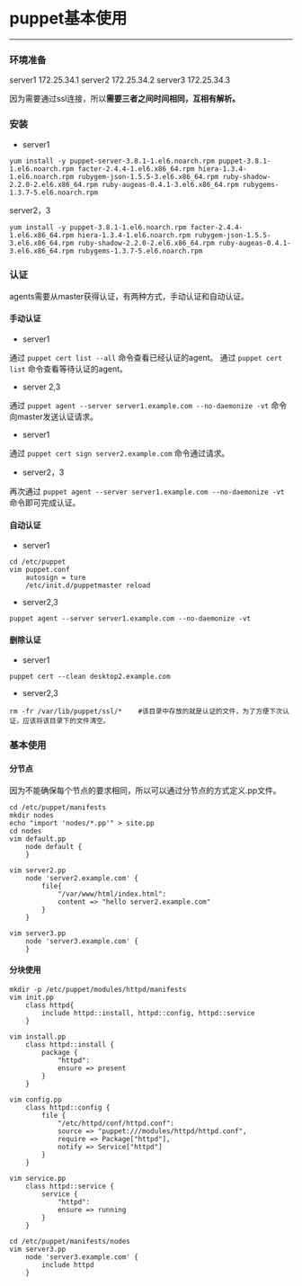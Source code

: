 # puppet基本使用

***
### 环境准备

server1 172.25.34.1
server2 172.25.34.2
server3 172.25.34.3

因为需要通过ssl连接，所以**需要三者之间时间相同，互相有解析。**




### 安装

* server1
```shell
yum install -y puppet-server-3.8.1-1.el6.noarch.rpm puppet-3.8.1-1.el6.noarch.rpm facter-2.4.4-1.el6.x86_64.rpm hiera-1.3.4-1.el6.noarch.rpm rubygem-json-1.5.5-3.el6.x86_64.rpm ruby-shadow-2.2.0-2.el6.x86_64.rpm ruby-augeas-0.4.1-3.el6.x86_64.rpm rubygems-1.3.7-5.el6.noarch.rpm 
```


server2，3
```shell
yum install -y puppet-3.8.1-1.el6.noarch.rpm facter-2.4.4-1.el6.x86_64.rpm hiera-1.3.4-1.el6.noarch.rpm rubygem-json-1.5.5-3.el6.x86_64.rpm ruby-shadow-2.2.0-2.el6.x86_64.rpm ruby-augeas-0.4.1-3.el6.x86_64.rpm rubygems-1.3.7-5.el6.noarch.rpm
```



### 认证

agents需要从master获得认证，有两种方式，手动认证和自动认证。

#### 手动认证

* server1

通过   `puppet cert list --all`   命令查看已经认证的agent。
通过   `puppet cert list`               命令查看等待认证的agent。

* server 2,3

通过  `puppet agent --server server1.example.com --no-daemonize -vt`  命令向master发送认证请求。

* server1

通过  `puppet cert sign server2.example.com`  命令通过请求。

* server2，3

再次通过  `puppet agent --server server1.example.com --no-daemonize -vt`  命令即可完成认证。

####  自动认证

* server1

```shell
cd /etc/puppet
vim puppet.conf
	autosign = ture
	/etc/init.d/puppetmaster reload
```

* server2,3
```shell
puppet agent --server server1.example.com --no-daemonize -vt
```

#### 删除认证

* server1

```shell
puppet cert --clean desktop2.example.com
```

* server2,3
```shell
rm -fr /var/lib/puppet/ssl/*    #该目录中存放的就是认证的文件，为了方便下次认证，应该将该目录下的文件清空。
```



### 基本使用


####  分节点

因为不能确保每个节点的要求相同，所以可以通过分节点的方式定义.pp文件。

```shell
cd /etc/puppet/manifests
mkdir nodes
echo "import 'nodes/*.pp'" > site.pp
cd nodes
vim default.pp
	node default {
	}

vim server2.pp
	node 'server2.example.com' {
		file{
			"/var/www/html/index.html":
			content => "hello server2.example.com"
		}
	}

vim server3.pp
	node 'server3.example.com' {
	}
```

####  分块使用

```shell
mkdir -p /etc/puppet/modules/httpd/manifests
vim init.pp
	class httpd{
		include httpd::install, httpd::config, httpd::service
	}

vim install.pp
	class httpd::install {
		package {
			"httpd":
			ensure => present	
		}
	}

vim config.pp
	class httpd::config {
		file {
			"/etc/httpd/conf/httpd.conf":
			source => "puppet:///modules/httpd/httpd.conf",
			require => Package["httpd"],
			notify => Service["httpd"]
		}
	}

vim service.pp
	class httpd::service {
		service {
			"httpd":
			ensure => running
		}
	}

cd /etc/puppet/manifests/nodes
vim server3.pp
	node 'server3.example.com' {
		include httpd
	}
```